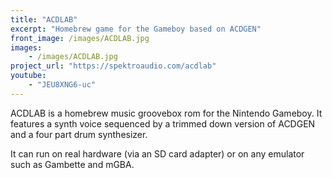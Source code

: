 ```yaml
---
title: "ACDLAB"
excerpt: "Homebrew game for the Gameboy based on ACDGEN"
front_image: /images/ACDLAB.jpg
images:
    - /images/ACDLAB.jpg
project_url: "https://spektroaudio.com/acdlab"
youtube:
    - "JEU8XNG6-uc"
---
```




ACDLAB is a homebrew music groovebox rom for the Nintendo Gameboy. 
It features a synth voice sequenced by a trimmed down version of ACDGEN and a four part drum synthesizer.

It can run on real hardware (via an SD card adapter) or on any emulator such as Gambette and mGBA.
